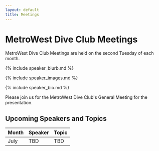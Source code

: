 ```yaml
---
layout: default
title: Meetings
---
```


# MetroWest Dive Club Meetings

MetroWest Dive Club Meetings are held on the second Tuesday of each month. 

{% include speaker_blurb.md %}

{% include speaker_images.md %}

{% include speaker_bio.md %}

Please join us for the MetroWest Dive Club's General Meeting for
the presentation.

## Upcoming Speakers and Topics

| Month | Speaker | Topic |
| --- | --- | --- |
| July| TBD | TBD |
